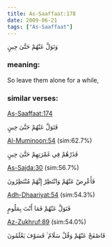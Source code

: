 ```yaml
---
title: As-Saaffaat:178
date: 2009-06-21
tags: ["As-Saaffaat"]
---
```

وَتَوَلَّ عَنْهُمْ حَتَّىٰ حِينٍ
### meaning: 
So leave them alone for a while,
### similar verses: 

[As-Saaffaat:174](/37/174)

فَتَوَلَّ عَنْهُمْ حَتَّىٰ حِينٍ

[Al-Muminoon:54](/23/54) (sim:62.7%)

فَذَرْهُمْ فِي غَمْرَتِهِمْ حَتَّىٰ حِينٍ

[As-Sajda:30](/32/30) (sim:56.7%)

فَأَعْرِضْ عَنْهُمْ وَانْتَظِرْ إِنَّهُمْ مُنْتَظِرُونَ

[Adh-Dhaariyat:54](/51/54) (sim:54.3%)

فَتَوَلَّ عَنْهُمْ فَمَا أَنْتَ بِمَلُومٍ

[Az-Zukhruf:89](/43/89) (sim:54.0%)

فَاصْفَحْ عَنْهُمْ وَقُلْ سَلَامٌ ۚ فَسَوْفَ يَعْلَمُونَ
